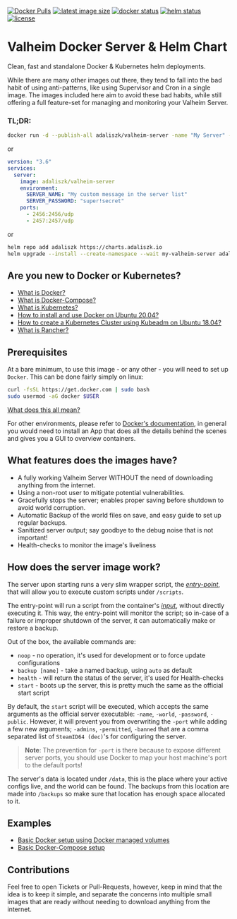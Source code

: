 [![Docker Pulls](https://img.shields.io/docker/pulls/adaliszk/valheim-server?label=pulls&style=for-the-badge)](https://hub.docker.com/r/adaliszk/valheim-server)
[![:latest image size](https://img.shields.io/docker/image-size/adaliszk/valheim-server/latest?style=for-the-badge)](https://hub.docker.com/r/adaliszk/valheim-server)
[![docker status](https://img.shields.io/github/workflow/status/adaliszk/valheim-server/docker-build/develop?style=for-the-badge&label=BUILD)](https://github.com/adaliszk/valheim-server/actions/workflows/docker-build.yml)
[![helm status](https://img.shields.io/github/workflow/status/adaliszk/valheim-server/helm-build/develop?style=for-the-badge&label=HELM)](https://github.com/adaliszk/valheim-server/actions/workflows/helm-build.yml)
[![license](https://img.shields.io/github/license/adaliszk/valheim-server?style=for-the-badge)](https://github.com/adaliszk/valheim-server/LICENSE.md)


# Valheim Docker Server & Helm Chart
Clean, fast and standalone Docker & Kubernetes helm deployments.

While there are many other images out there, they tend to fall into the bad habit of using anti-patterns, like using 
Supervisor and Cron in a single image. The images included here aim to avoid these bad habits, while still offering a 
full feature-set for managing and monitoring your Valheim Server.


### TL;DR:
```bash
docker run -d --publish-all adaliszk/valheim-server -name "My Server" -password="super!secret"
```
or
```yaml
version: "3.6"
services:
  server:
    image: adaliszk/valheim-server
    environment:
      SERVER_NAME: "My custom message in the server list"
      SERVER_PASSWORD: "super!secret"
    ports:
      - 2456:2456/udp
      - 2457:2457/udp
```
or
```bash
helm repo add adaliszk https://charts.adaliszk.io
helm upgrade --install --create-namespace --wait my-valheim-server adaliszk/valheim-server
```

## Are you new to Docker or Kubernetes?
- [What is Docker?](https://opensource.com/resources/what-docker)
- [What is Docker-Compose?](https://hackernoon.com/practical-introduction-to-docker-compose-d34e79c4c2b6)  
- [What is Kubernetes?](https://opensource.com/resources/what-is-kubernetes)
- [How to install and use Docker on Ubuntu 20.04?](https://www.digitalocean.com/community/tutorials/how-to-install-and-use-docker-on-ubuntu-20-04)
- [How to create a Kubernetes Cluster using Kubeadm on Ubuntu 18.04?](https://www.digitalocean.com/community/tutorials/how-to-create-a-kubernetes-cluster-using-kubeadm-on-ubuntu-18-04)
- [What is Rancher?](https://rancher.com/why-rancher)

## Prerequisites
At a bare minimum, to use this image - or any other - you will need to set up `Docker`. This can be done fairly simply 
on linux:
```bash
curl -fsSL https://get.docker.com | sudo bash
sudo usermod -aG docker $USER
```
[What does this all mean?](docs/quick-Docker-install-explanation.md)

For other environments, please refer to [Docker's documentation](https://docs.docker.com/get-docker), in general you 
would need to install an App that does all the details behind the scenes and gives you a GUI to overview containers.


## What features does the images have?
- A fully working Valheim Server WITHOUT the need of downloading anything from the internet.
- Using a non-root user to mitigate potential vulnerabilities.
- Gracefully stops the server; enables proper saving before shutdown to avoid world corruption.
- Automatic Backup of the world files on save, and easy guide to set up regular backups.
- Sanitized server output; say goodbye to the debug noise that is not important!
- Health-checks to monitor the image's liveliness
<!--
@TODO:
- Metrics from the logs for Monitoring, Alerting and Error reporting
- Examples how to deploy in Docker and Kubernetes environments with minimal effort
- Automation templates for deployment and backups
-->


## How does the server image work?
The server upon starting runs a very slim wrapper script, the *[entry-point](https://docs.docker.com/engine/reference/builder/#entrypoint)*, 
that will allow you to execute custom scripts under `/scripts`. 

The entry-point will run a script from the container's *[input](https://docs.docker.com/engine/reference/builder/#cmd)*, 
without directly executing it. This way, the entry-point will monitor the script; so in-case of a failure or improper 
shutdown of the server, it can automatically make or restore a backup.

Out of the box, the available commands are:
- `noop` - no operation, it's used for development or to force update configurations
- `backup [name]` - take a named backup, using `auto` as default
- `health` - will return the status of the server, it's used for Health-checks
- `start` - boots up the server, this is pretty much the same as the official start script
<!--  
@TODO:
- `restore [name]` - restore the latest backup with the name, using `auto` as default
-->

By default, the `start` script will be executed, which accepts the same arguments as the official server executable: 
`-name`, `-world`, `-password`, `-public`. However, it will prevent you from overwriting the `-port` while adding a few 
new arguments; `-admins`, `-permitted`, `-banned` that are a comma separated list of `SteamID64 (dec)`'s for configuring 
the server.

> **Note**: The prevention for `-port` is there because to expose different server ports, you should use Docker to 
> map your host machine's port to the default ports!

The server's data is located under `/data`, this is the place where your active configs live, and the world can be found. 
The backups from this location are made into `/backups` so make sure that location has enough space allocated to it.


## Examples 
- [Basic Docker setup using Docker managed volumes](docs/basic-Docker-setup.md)
- [Basic Docker-Compose setup](docs/basic-Docker-Compose-setup.md)
<!--  
@TODO:
- [Host folders as persisted data](docs/Host-folder-Volumes.md)
- [Using a Domain with a Landing Page](docs/Domain-name-with-Landing-page.md)
- [Debug Deployment with a helper image](docs/Debug-Deployment.md)  
- [Deploy into Kubernetes](docs/Kubernetes.md)
- [Metric data](docs/Show-Metrics-data.md)  
-->


## Contributions
Feel free to open Tickets or Pull-Requests, however, keep in mind that the idea is to keep it simple, and separate the
concerns into multiple small images that are ready without needing to download anything from the internet.